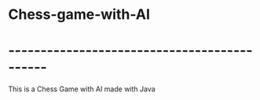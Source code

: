 # Chess-game-with-AI
# --------------------------------------------
This is a Chess Game with AI made with Java
